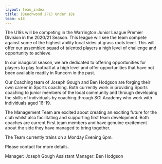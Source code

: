 ```yaml
---
layout: team_index
title: (Beechwood JFC) Under 18s
team: u18
---
```

The U18s will be competing in the Warrington Junior League Premier Division in the 2020/21 Season. This league will see the team compete against some of the highest ability local sides at grass roots level. This will offer our assembled squad of talented players a high level of challenge and opportunity to achieve.

In our inaugural season, we are dedicated to offering opportunities for players to play football at a high level and offer opportunities that have not been available readily in Runcorn in the past.

Our Coaching team of Joseph Gough and Ben Hodgson are forging their own career in Sports coaching. Both currently work in providing Sports coaching to junior members of the local community and through developing the skills of individuals by coaching through SGI Academy who work with individuals aged 16-19.

The Management Team are excited about creating an exciting future for the club whilst also facilitating and supporting first team development. Both coaches are current First team members and have genuine excitement about the side they have managed to bring together.

The Team currently trains on a Monday Evening 6pm.

Please contact for more details.

Manager: Joseph Gough
Assistant Manager: Ben Hodgson
